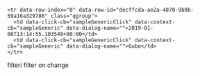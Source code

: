     <tr data-row-index="0" data-row-id="decffcda-ae2a-4870-9b9b-59a16a329786" class="qgroup">
      <td data-click-cb="sampleGenericClick" data-context-cb="sampleGeneric" data-dialog-name="">2019-01-06T13:14:55.103548+00:00</td>
      <td data-click-cb="sampleGenericClick" data-context-cb="sampleGeneric" data-dialog-name="">Gubo</td>
    </tr>



filteri
filter on change

